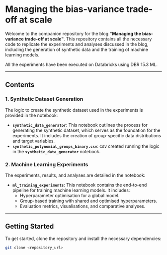 # Managing the bias-variance trade-off at scale

Welcome to the companion repository for the blog **"Managing the bias-variance trade-off at scale"**. This repository contains all the necessary code to replicate the experiments and analyses discussed in the blog, including the generation of synthetic data and the training of machine learning models.

All the experiments have been executed on Databricks using DBR 15.3 ML.

---

## Contents

### 1. **Synthetic Dataset Generation**
The logic to create the synthetic dataset used in the experiments is provided in the notebook:
- **`synthetic_data_generator`**: This notebook outlines the process for generating the synthetic dataset, which serves as the foundation for the experiments. It includes the creation of group-specific data distributions and target variables.
- **`synthetic_polynomial_groups_binary.csv`**: csv created running the logic in the **`synthetic_data_generator`** notebook.

### 2. **Machine Learning Experiments**
The experiments, results, and analyses are detailed in the notebook:
- **`ml_training_experiments`**: This notebook contains the end-to-end pipeline for training machine learning models. It includes:
  - Hyperparameter optimisation for a global model.
  - Group-based training with shared and optimised hyperparameters.
  - Evaluation metrics, visualisations, and comparative analyses.

---

## Getting Started

To get started, clone the repository and install the necessary dependencies:
```bash
git clone <repository_url>


